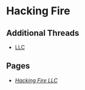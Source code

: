 # Hacking Fire

## Additional Threads
* [LLC](../4600f5428c565ecca115300af1b5b9bf6a6a45223dc7a8624348e20e6723e4c4.md)

## Pages
* [*Hacking* *Fire* *LLC*](../../memory/3105d625-ff45-4a9b-b6a2-7ad8da655882.md)
